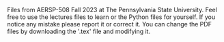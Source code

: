 Files from AERSP-508 Fall 2023 at The Pennsylvania State University.
Feel free to use the lectures files to learn or the Python files for yourself. If you notice any mistake please report it or correct it. You can change the PDF files by downloading the '.tex' file and modifying it.
